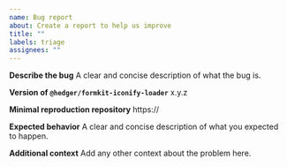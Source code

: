 ```yaml
---
name: Bug report
about: Create a report to help us improve
title: ""
labels: triage
assignees: ""
---
```


**Describe the bug**
A clear and concise description of what the bug is.

**Version of `@hedger/formkit-iconify-loader`**
x.y.z

**Minimal reproduction repository**
https://

**Expected behavior**
A clear and concise description of what you expected to happen.

**Additional context**
Add any other context about the problem here.
